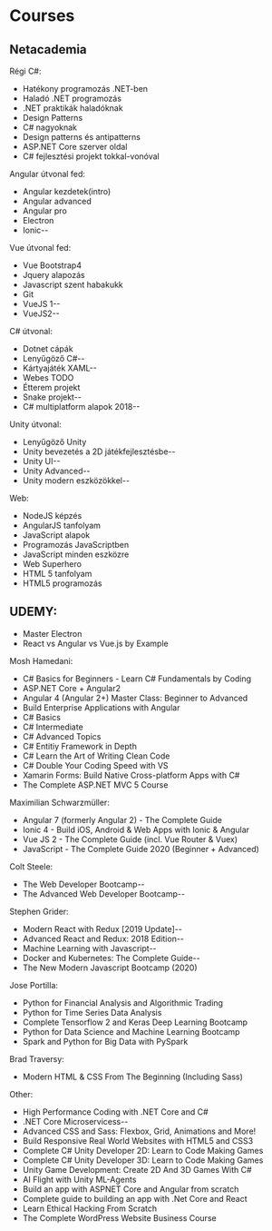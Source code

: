 ﻿# Courses

## Netacademia

Régi C#:

- Hatékony programozás .NET-ben
- Haladó .NET programozás
- .NET praktikák haladóknak
- Design Patterns
- C# nagyoknak
- Design patterns és antipatterns
- ASP.NET Core szerver oldal
- C# fejlesztési projekt tokkal-vonóval

Angular útvonal fed:

- Angular kezdetek(intro)
- Angular advanced
- Angular pro
- Electron
- Ionic--

Vue útvonal fed:

- Vue Bootstrap4
- Jquery alapozás
- Javascript szent habakukk
- Git
- VueJS 1--
- VueJS2--

C# útvonal:

- Dotnet cápák
- Lenyűgöző C#--
- Kártyajáték XAML--
- Webes TODO
- Étterem projekt
- Snake projekt--
- C# multiplatform alapok 2018--

Unity útvonal:

- Lenyűgöző Unity
- Unity bevezetés a 2D játékfejlesztésbe--
- Unity UI--
- Unity Advanced--
- Unity modern eszközökkel--

Web:

- NodeJS képzés
- AngularJS tanfolyam
- JavaScript alapok
- Programozás JavaScriptben
- JavaScript minden eszközre
- Web Superhero
- HTML 5 tanfolyam
- HTML5 programozás

## UDEMY:

- Master Electron
- React vs Angular vs Vue.js by Example

Mosh Hamedani:

- C# Basics for Beginners - Learn C# Fundamentals by Coding
- ASP.NET Core + Angular2
- Angular 4 (Angular 2+) Master Class: Beginner to Advanced
- Build Enterprise Applications with Angular
- C# Basics
- C# Intermediate
- C# Advanced Topics
- C# Entitiy Framework in Depth
- C# Learn the Art of Writing Clean Code
- C# Double Your Coding Speed with VS
- Xamarin Forms: Build Native Cross-platform Apps with C#
- The Complete ASP.NET MVC 5 Course

Maximilian Schwarzmüller:

- Angular 7 (formerly Angular 2) - The Complete Guide
- Ionic 4 - Build iOS, Android & Web Apps with Ionic & Angular
- Vue JS 2 - The Complete Guide (incl. Vue Router & Vuex)
- JavaScript - The Complete Guide 2020 (Beginner + Advanced)

Colt Steele:

- The Web Developer Bootcamp--
- The Advanced Web Developer Bootcamp--

Stephen Grider:

- Modern React with Redux [2019 Update]--
- Advanced React and Redux: 2018 Edition--
- Machine Learning with Javascript--
- Docker and Kubernetes: The Complete Guide--
- The New Modern Javascript Bootcamp (2020)

Jose Portilla:

- Python for Financial Analysis and Algorithmic Trading
- Python for Time Series Data Analysis
- Complete Tensorflow 2 and Keras Deep Learning Bootcamp
- Python for Data Science and Machine Learning Bootcamp
- Spark and Python for Big Data with PySpark

Brad Traversy:

- Modern HTML & CSS From The Beginning (Including Sass)

Other:

- High Performance Coding with .NET Core and C#
- .NET Core Microservicess--
- Advanced CSS and Sass: Flexbox, Grid, Animations and More!
- Build Responsive Real World Websites with HTML5 and CSS3
- Complete C# Unity Developer 2D: Learn to Code Making Games
- Complete C# Unity Developer 3D: Learn to Code Making Games
- Unity Game Development: Create 2D And 3D Games With C#
- AI Flight with Unity ML-Agents
- Build an app with ASPNET Core and Angular from scratch
- Complete guide to building an app with .Net Core and React
- Learn Ethical Hacking From Scratch
- The Complete WordPress Website Business Course 